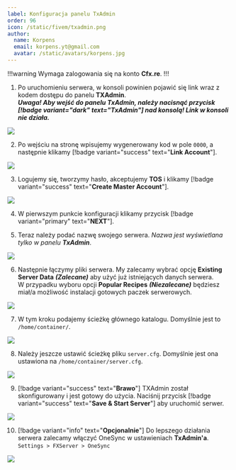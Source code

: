 ```yaml
---
label: Konfiguracja panelu TxAdmin
order: 96
icon: /static/fivem/txadmin.png
author:
  name: Korpens
  email: korpens.yt@gmail.com
  avatar: /static/avatars/korpens.jpg
---
```

!!!warning
Wymaga zalogowania się na konto **Cfx.re**.
!!!
  

1. Po uruchomieniu serwera, w konsoli powinien pojawić się link wraz z kodem dostępu do panelu **TXAdmin**.<br>
***Uwaga! Aby wejść do panelu TxAdmin, należy nacisnąć przycisk [!badge variant="dark" text="**TxAdmin**"] nad konsolą! Link w konsoli nie działa.***

  

![](/static/fivem/tx2.1.png)

  

2. Po wejściu na stronę wpisujemy wygenerowany kod w pole `0000`, a następnie klikamy [!badge variant="success" text="**Link Account**"].

  

![](/static/fivem/tx2.2.png)

  

3. Logujemy się, tworzymy hasło, akceptujemy **TOS** i klikamy [!badge variant="success" text="**Create Master Account**"].


![](/static/fivem/tx2.3.png)


4. W pierwszym punkcie konfiguracji klikamy przycisk [!badge variant="primary" text="**NEXT**"].

5. Teraz należy podać nazwę swojego serwera. *Nazwa jest wyświetlana tylko w panelu* ***TxAdmin***. 

  
![](/static/fivem/tx2.4.png)


6. Następnie łączymy pliki serwera. My zalecamy wybrać opcję **Existing Server Data** ***(Zalecane)*** aby użyć już istniejących danych serwera.<br>
W przypadku wyboru opcji **Popular Recipes** ***(Niezalecane)*** będziesz miał/a możliwość instalacji gotowych paczek serwerowych.


![](/static/fivem/tx2.5.png)


7. W tym kroku podajemy ścieżkę głównego katalogu. Domyślnie jest to `/home/container/`.


![](/static/fivem/tx2.6.png)


8. Należy jeszcze ustawić ścieżkę pliku `server.cfg`. Domyślnie jest ona ustawiona na `/home/container/server.cfg`.


![](/static/fivem/tx2.7.png)


9. [!badge variant="success" text="**Brawo**"] TXAdmin został skonfigurowany i jest gotowy do użycia. Naciśnij przycisk [!badge variant="success" text="**Save & Start Server**"] aby uruchomić serwer.


![](/static/fivem/tx2.8.png) 


10. [!badge variant="info" text="**Opcjonalnie**"] Do lepszego działania serwera zalecamy włączyć OneSync w ustawieniach **TxAdmin'a**.<br>
`Settings > FXServer > OneSync`


![](/static/fivem/tx2.9.png)
